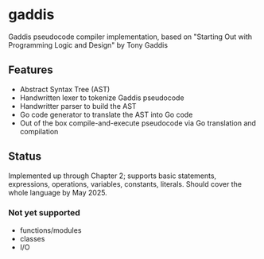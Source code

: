 # gaddis

Gaddis pseudocode compiler implementation, based on "Starting Out with Programming Logic and Design" by Tony Gaddis

## Features

- Abstract Syntax Tree (AST)
- Handwritten lexer to tokenize Gaddis pseudocode
- Handwritter parser to build the AST
- Go code generator to translate the AST into Go code
- Out of the box compile-and-execute pseudocode via Go translation and compilation

## Status

Implemented up through Chapter 2; supports basic statements, expressions, operations, variables, constants, literals.
Should cover the whole language by May 2025.

### Not yet supported
- functions/modules
- classes
- I/O
  
